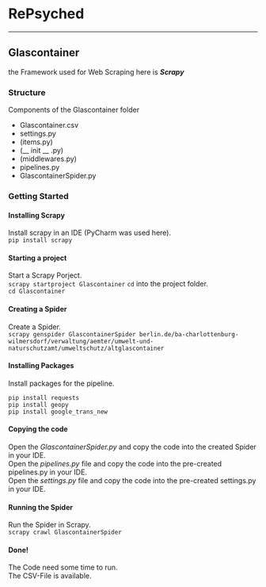 # RePsyched
***

## Glascontainer
the Framework used for Web Scraping here is ***Scrapy***

### Structure
Components of the Glascontainer folder
* Glascontainer.csv
* settings.py 
* (items.py)
* (__ init __ .py)
* (middlewares.py)
* pipelines.py
* GlascontainerSpider.py

### Getting Started
#### Installing Scrapy
Install scrapy in an IDE (PyCharm was used here).\
`pip install scrapy`

#### Starting a project
Start a Scrapy Porject.\
`scrapy startproject Glascontainer`
`cd` into the project folder.\
`cd Glascontainer`

#### Creating a Spider
Create a Spider.\
`scrapy genspider GlascontainerSpider berlin.de/ba-charlottenburg-wilmersdorf/verwaltung/aemter/umwelt-und-naturschutzamt/umweltschutz/altglascontainer`

#### Installing Packages
Install packages for the pipeline.
```
pip install requests
pip install geopy
pip install google_trans_new
```
#### Copying the code
Open the *GlascontainerSpider.py* and copy the code into the created Spider in your IDE.\
Open the *pipelines.py* file and copy the code into the pre-created pipelines.py in your IDE.\
Open the *settings.py* file and copy the code into the pre-created settings.py in your IDE.

#### Running the Spider
Run the Spider in Scrapy.\
`scrapy crawl GlascontainerSpider`

#### Done!
The Code need some time to run.\
The CSV-File is available.
